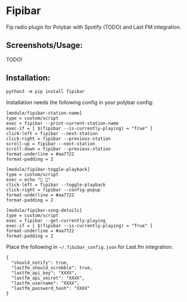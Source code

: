 # Fipibar

Fip radio plugin for Polybar with Spotify (TODO) and Last FM integration.

## Screenshots/Usage:

TODO!

## Installation:

`python3 -m pip install fipibar`

Installation needs the following config in your polybar config:

```
[module/fipibar-station-name]
type = custom/script
exec = fipibar --print-current-station-name
exec-if = [ $(fipibar --is-currently-playing) = "True" ]
click-left = fipibar --next-station
click-right = fipibar --previous-station
scroll-up = fipibar --next-station
scroll-down = fipibar --previous-station
format-underline = #aa7722
format-padding = 2

[module/fipibar-toggle-playback]
type = custom/script
exec = echo " "
click-left = fipibar --toggle-playback
click-right = fipibar --config-popup
format-underline = #aa7722
format-padding = 2

[module/fipibar-song-details]
type = custom/script
exec = fipibar --get-currently-playing
exec-if = [ $(fipibar --is-currently-playing) = "True" ]
format-underline = #aa7722
format-padding = 2
```

Place the following in `~/.fibibar_config.json` for Last.fm integration:

```
{
  "should_notify": true,
  "lastfm_should_scrobble": true,
  "lastfm_api_key": "XXXX",
  "lastfm_api_secret": "XXXX",
  "lastfm_username": "XXXX",
  "lastfm_password_hash": "XXXX"
}
```
